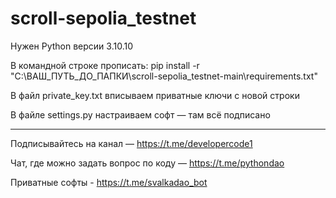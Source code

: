 # scroll-sepolia_testnet

Нужен Python версии 3.10.10

В командной строке прописать: pip install -r "C:\ВАШ_ПУТЬ_ДО_ПАПКИ\scroll-sepolia_testnet-main\requirements.txt"

В файл private_key.txt вписываем приватные ключи с новой строки

В файле settings.py настраиваем софт — там всё подписано

--------------------------------------------------------------------------------------------------------------------

Подписывайтесь на канал — https://t.me/developercode1

Чат, где можно задать вопрос по коду — https://t.me/pythondao

Приватные софты - https://t.me/svalkadao_bot

